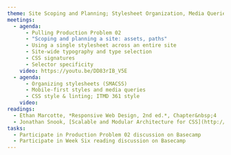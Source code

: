 ```yaml
---
theme: Site Scoping and Planning; Stylesheet Organization, Media Queries
meetings:
  - agenda:
      - Pulling Production Problem 02
      - "Scoping and planning a site: assets, paths"
      - Using a single stylesheet across an entire site
      - Site-wide typography and type selection
      - CSS signatures
      - Selector specificity
    video: https://youtu.be/DD83rIB_V5E
  - agenda:
      - Organizing stylesheets (SMACSS)    
      - Mobile-first styles and media queries
      - CSS style & linting; ITMD 361 style
    video:
readings:
  - Ethan Marcotte, *Responsive Web Design, 2nd ed.*, Chapter&nbsp;4
  - Jonathan Snook, [Scalable and Modular Architecture for CSS](http://smacss.com/), Introduction; Chapters&nbsp;3–4
tasks:
  - Participate in Production Problem 02 discussion on Basecamp
  - Participate in Week Six reading discussion on Basecamp
---
```

